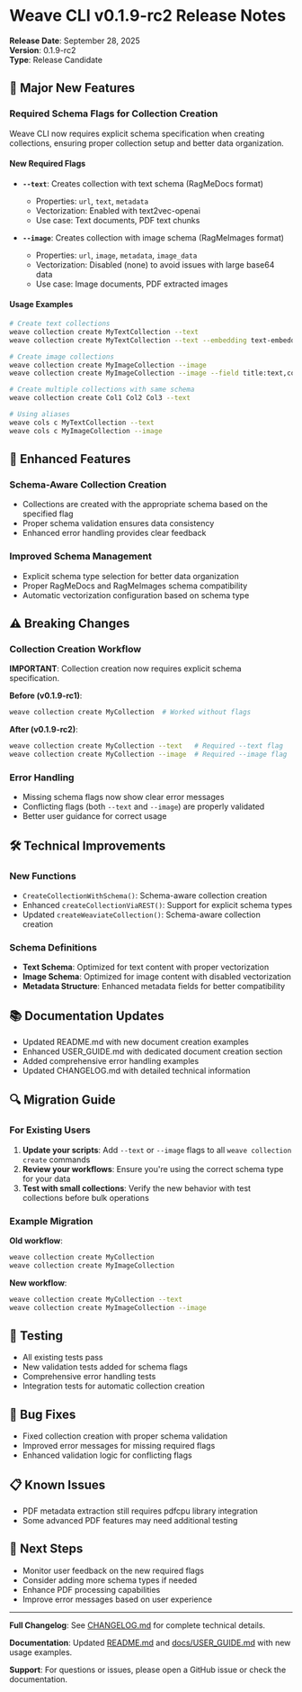 # Weave CLI v0.1.9-rc2 Release Notes

**Release Date**: September 28, 2025  
**Version**: 0.1.9-rc2  
**Type**: Release Candidate

## 🚀 Major New Features

### Required Schema Flags for Collection Creation

Weave CLI now requires explicit schema specification when creating collections, ensuring proper collection setup and better data organization.

#### New Required Flags

- **`--text`**: Creates collection with text schema (RagMeDocs format)
  - Properties: `url`, `text`, `metadata`
  - Vectorization: Enabled with text2vec-openai
  - Use case: Text documents, PDF text chunks

- **`--image`**: Creates collection with image schema (RagMeImages format)
  - Properties: `url`, `image`, `metadata`, `image_data`
  - Vectorization: Disabled (none) to avoid issues with large base64 data
  - Use case: Image documents, PDF extracted images

#### Usage Examples

```bash
# Create text collections
weave collection create MyTextCollection --text
weave collection create MyTextCollection --text --embedding text-embedding-3-small

# Create image collections
weave collection create MyImageCollection --image
weave collection create MyImageCollection --image --field title:text,content:text

# Create multiple collections with same schema
weave collection create Col1 Col2 Col3 --text

# Using aliases
weave cols c MyTextCollection --text
weave cols c MyImageCollection --image
```

## 🔧 Enhanced Features

### Schema-Aware Collection Creation

- Collections are created with the appropriate schema based on the specified flag
- Proper schema validation ensures data consistency
- Enhanced error handling provides clear feedback

### Improved Schema Management

- Explicit schema type selection for better data organization
- Proper RagMeDocs and RagMeImages schema compatibility
- Automatic vectorization configuration based on schema type

## ⚠️ Breaking Changes

### Collection Creation Workflow

**IMPORTANT**: Collection creation now requires explicit schema specification.

**Before (v0.1.9-rc1)**:
```bash
weave collection create MyCollection  # Worked without flags
```

**After (v0.1.9-rc2)**:
```bash
weave collection create MyCollection --text   # Required --text flag
weave collection create MyCollection --image  # Required --image flag
```

### Error Handling

- Missing schema flags now show clear error messages
- Conflicting flags (both `--text` and `--image`) are properly validated
- Better user guidance for correct usage

## 🛠️ Technical Improvements

### New Functions

- `CreateCollectionWithSchema()`: Schema-aware collection creation
- Enhanced `createCollectionViaREST()`: Support for explicit schema types
- Updated `createWeaviateCollection()`: Schema-aware collection creation

### Schema Definitions

- **Text Schema**: Optimized for text content with proper vectorization
- **Image Schema**: Optimized for image content with disabled vectorization
- **Metadata Structure**: Enhanced metadata fields for better compatibility

## 📚 Documentation Updates

- Updated README.md with new document creation examples
- Enhanced USER_GUIDE.md with dedicated document creation section
- Added comprehensive error handling examples
- Updated CHANGELOG.md with detailed technical information

## 🔍 Migration Guide

### For Existing Users

1. **Update your scripts**: Add `--text` or `--image` flags to all `weave collection create` commands
2. **Review your workflows**: Ensure you're using the correct schema type for your data
3. **Test with small collections**: Verify the new behavior with test collections before bulk operations

### Example Migration

**Old workflow**:
```bash
weave collection create MyCollection
weave collection create MyImageCollection
```

**New workflow**:
```bash
weave collection create MyCollection --text
weave collection create MyImageCollection --image
```

## 🧪 Testing

- All existing tests pass
- New validation tests added for schema flags
- Comprehensive error handling tests
- Integration tests for automatic collection creation

## 🐛 Bug Fixes

- Fixed collection creation with proper schema validation
- Improved error messages for missing required flags
- Enhanced validation logic for conflicting flags

## 📋 Known Issues

- PDF metadata extraction still requires pdfcpu library integration
- Some advanced PDF features may need additional testing

## 🚀 Next Steps

- Monitor user feedback on the new required flags
- Consider adding more schema types if needed
- Enhance PDF processing capabilities
- Improve error messages based on user experience

---

**Full Changelog**: See [CHANGELOG.md](CHANGELOG.md) for complete technical details.

**Documentation**: Updated [README.md](README.md) and [docs/USER_GUIDE.md](docs/USER_GUIDE.md) with new usage examples.

**Support**: For questions or issues, please open a GitHub issue or check the documentation.